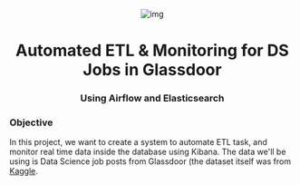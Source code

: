 <center>

![img](https://cdn-images-1.medium.com/fit/t/1600/480/1*mf619XEdHd1O2MlyhEKcig.gif)

# Automated ETL & Monitoring for DS Jobs in Glassdoor
### Using Airflow and Elasticsearch

</center>

### Objective

In this project, we want to create a system to automate ETL task, and monitor real time data inside the database using Kibana. The data we'll be using is Data Science job posts from Glassdoor (the dataset itself was from [Kaggle](https://www.kaggle.com/datasets/rashikrahmanpritom/data-science-job-posting-on-glassdoor/data?select=Uncleaned_DS_jobs.csv).